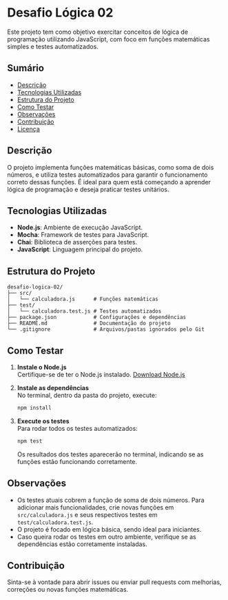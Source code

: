 # Desafio Lógica 02

Este projeto tem como objetivo exercitar conceitos de lógica de programação utilizando JavaScript, com foco em funções matemáticas simples e testes automatizados.

## Sumário

- [Descrição](#descrição)
- [Tecnologias Utilizadas](#tecnologias-utilizadas)
- [Estrutura do Projeto](#estrutura-do-projeto)
- [Como Testar](#como-testar)
- [Observações](#observações)
- [Contribuição](#contribuição)
- [Licença](#licença)

## Descrição

O projeto implementa funções matemáticas básicas, como soma de dois números, e utiliza testes automatizados para garantir o funcionamento correto dessas funções. É ideal para quem está começando a aprender lógica de programação e deseja praticar testes unitários.

## Tecnologias Utilizadas

- **Node.js**: Ambiente de execução JavaScript.
- **Mocha**: Framework de testes para JavaScript.
- **Chai**: Biblioteca de asserções para testes.
- **JavaScript**: Linguagem principal do projeto.

## Estrutura do Projeto

```
desafio-logica-02/
├── src/
│   └── calculadora.js      # Funções matemáticas
├── test/
│   └── calculadora.test.js # Testes automatizados
├── package.json            # Configurações e dependências
├── README.md               # Documentação do projeto
└── .gitignore              # Arquivos/pastas ignorados pelo Git
```

## Como Testar

1. **Instale o Node.js**  
   Certifique-se de ter o Node.js instalado. [Download Node.js](https://nodejs.org/)

2. **Instale as dependências**  
   No terminal, dentro da pasta do projeto, execute:
   ```sh
   npm install
   ```

3. **Execute os testes**  
   Para rodar todos os testes automatizados:
   ```sh
   npm test
   ```

   Os resultados dos testes aparecerão no terminal, indicando se as funções estão funcionando corretamente.

## Observações

- Os testes atuais cobrem a função de soma de dois números. Para adicionar mais funcionalidades, crie novas funções em `src/calculadora.js` e seus respectivos testes em `test/calculadora.test.js`.
- O projeto é focado em lógica básica, sendo ideal para iniciantes.
- Caso queira rodar os testes em outro ambiente, verifique se as dependências estão corretamente instaladas.

## Contribuição

Sinta-se à vontade para abrir issues ou enviar pull requests com melhorias, correções ou novas funções matemáticas.


